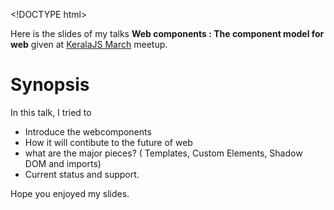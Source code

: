 &lt;!DOCTYPE html&gt;

Here is the slides of my talks **Web components : The component model for web** given at [KeralaJS March](http://keralajs.org/2014/03/14/keralajs-meetup-march-2014) meetup.

Synopsis
========

In this talk, I tried to

-   Introduce the webcomponents
-   How it will contibute to the future of web
-   what are the major pieces? ( Templates, Custom Elements, Shadow DOM and imports)
-   Current status and support.

  

Hope you enjoyed my slides.
